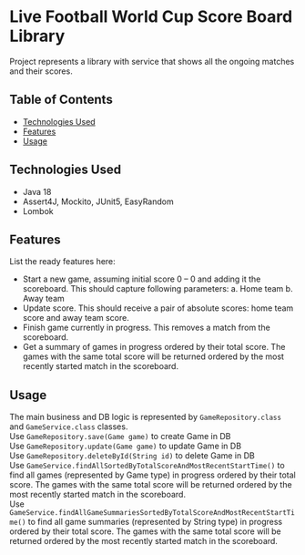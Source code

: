 # Live Football World Cup Score Board Library
Project represents a library with service that shows all the ongoing matches and their scores.

## Table of Contents
* [Technologies Used](#technologies-used)
* [Features](#features)
* [Usage](#usage)
<!-- * [License](#license) -->

## Technologies Used
- Java 18
- Assert4J, Mockito, JUnit5, EasyRandom
- Lombok

## Features
List the ready features here:
- Start a new game, assuming initial score 0 – 0 and adding it the scoreboard.
This should capture following parameters:
a. Home team
b. Away team
- Update score. This should receive a pair of absolute scores: home team score and away team score.
- Finish game currently in progress. This removes a match from the scoreboard.
- Get a summary of games in progress ordered by their total score. The games with the same
   total score will be returned ordered by the most recently started match in the scoreboard.

## Usage
The main business and DB logic is represented by `GameRepository.class` and `GameService.class` classes.
<br/> Use `GameRepository.save(Game game)` to create Game in DB
<br/> Use `GameRepository.update(Game game)` to update Game in DB
<br/> Use `GameRepository.deleteById(String id)` to delete Game in DB
<br/> Use `GameService.findAllSortedByTotalScoreAndMostRecentStartTime()` to find all games (represented by Game type) in progress ordered by their total score. The games with the same total score will be returned ordered by the most recently started match in the scoreboard.
<br/> Use `GameService.findAllGameSummariesSortedByTotalScoreAndMostRecentStartTime()` to find all game summaries (represented by String type) in progress ordered by their total score. The games with the same total score will be returned ordered by the most recently started match in the scoreboard.